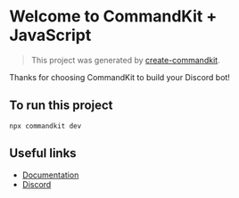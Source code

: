 # Welcome to CommandKit + JavaScript

> This project was generated by [create-commandkit](https://npmjs.com/package/create-commandkit).

Thanks for choosing CommandKit to build your Discord bot!

## To run this project

```
npx commandkit dev
```

## Useful links

-   [Documentation](https://commandkit.dev)
-   [Discord](https://ctrl.lol/discord)
